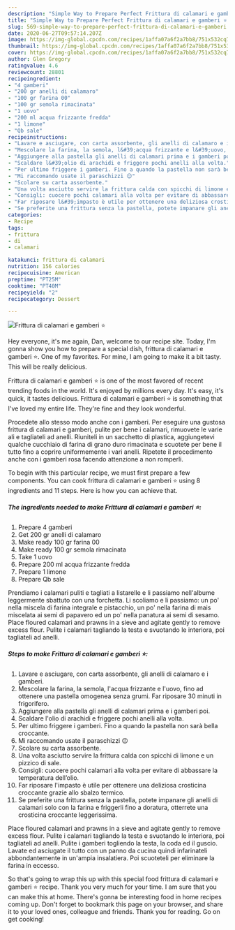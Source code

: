 ```yaml
---
description: "Simple Way to Prepare Perfect Frittura di calamari e gamberi ⭐"
title: "Simple Way to Prepare Perfect Frittura di calamari e gamberi ⭐"
slug: 569-simple-way-to-prepare-perfect-frittura-di-calamari-e-gamberi
date: 2020-06-27T09:57:14.207Z
image: https://img-global.cpcdn.com/recipes/1affa07a6f2a7bb8/751x532cq70/frittura-di-calamari-e-gamberi-⭐-recipe-main-photo.jpg
thumbnail: https://img-global.cpcdn.com/recipes/1affa07a6f2a7bb8/751x532cq70/frittura-di-calamari-e-gamberi-⭐-recipe-main-photo.jpg
cover: https://img-global.cpcdn.com/recipes/1affa07a6f2a7bb8/751x532cq70/frittura-di-calamari-e-gamberi-⭐-recipe-main-photo.jpg
author: Glen Gregory
ratingvalue: 4.6
reviewcount: 28801
recipeingredient:
- "4 gamberi"
- "200 gr anelli di calamaro"
- "100 gr farina 00"
- "100 gr semola rimacinata"
- "1 uovo"
- "200 ml acqua frizzante fredda"
- "1 limone"
- "Qb sale"
recipeinstructions:
- "Lavare e asciugare, con carta assorbente, gli anelli di calamaro e i gamberi."
- "Mescolare la farina, la semola, l&#39;acqua frizzante e l&#39;uovo, fino ad ottenere una pastella omogenea senza grumi. Far riposare 30 minuti in frigorifero."
- "Aggiungere alla pastella gli anelli di calamari prima e i gamberi poi."
- "Scaldare l&#39;olio di arachidi e friggere pochi anelli alla volta."
- "Per ultimo friggere i gamberi. Fino a quando la pastella non sarà bella croccante."
- "Mi raccomando usate il paraschizzi 😉"
- "Scolare su carta assorbente."
- "Una volta asciutto servire la frittura calda con spicchi di limone e un pizzico di sale."
- "Consigli: cuocere pochi calamari alla volta per evitare di abbassare la temperatura dell’olio."
- "Far riposare l&#39;impasto è utile per ottenere una deliziosa crosticina croccante grazie allo sbalzo termico."
- "Se preferite una frittura senza la pastella, potete impanare gli anelli di calamari solo con la farina e friggerli fino a doratura, otterrete una crosticina croccante leggerissima."
categories:
- Recipe
tags:
- frittura
- di
- calamari

katakunci: frittura di calamari 
nutrition: 156 calories
recipecuisine: American
preptime: "PT25M"
cooktime: "PT40M"
recipeyield: "2"
recipecategory: Dessert

---
```



![Frittura di calamari e gamberi ⭐](https://img-global.cpcdn.com/recipes/1affa07a6f2a7bb8/751x532cq70/frittura-di-calamari-e-gamberi-⭐-recipe-main-photo.jpg)

Hey everyone, it's me again, Dan, welcome to our recipe site. Today, I'm gonna show you how to prepare a special dish, frittura di calamari e gamberi ⭐. One of my favorites. For mine, I am going to make it a bit tasty. This will be really delicious.

Frittura di calamari e gamberi ⭐ is one of the most favored of recent trending foods in the world. It's enjoyed by millions every day. It's easy, it's quick, it tastes delicious. Frittura di calamari e gamberi ⭐ is something that I've loved my entire life. They're fine and they look wonderful.

Procedete allo stesso modo anche con i gamberi. Per eseguire una gustosa frittura di calamari e gamberi, pulite per bene i calamari, rimuovete le varie ali e tagliateli ad anelli. Riuniteli in un sacchetto di plastica, aggiungetevi qualche cucchiaio di farina di grano duro rimacinata e scuotete per bene il tutto fino a coprire uniformemente i vari anelli. Ripetete il procedimento anche con i gamberi rosa facendo attenzione a non romperli.


To begin with this particular recipe, we must first prepare a few components. You can cook frittura di calamari e gamberi ⭐ using 8 ingredients and 11 steps. Here is how you can achieve that.

<!--inarticleads1-->

##### The ingredients needed to make Frittura di calamari e gamberi ⭐:

1. Prepare 4 gamberi
1. Get 200 gr anelli di calamaro
1. Make ready 100 gr farina 00
1. Make ready 100 gr semola rimacinata
1. Take 1 uovo
1. Prepare 200 ml acqua frizzante fredda
1. Prepare 1 limone
1. Prepare Qb sale


Prendiamo i calamari puliti e tagliati a listarelle e li passiamo nell&#39;albume leggermente sbattuto con una forchetta. Li scoliamo e li passiamo: un po&#39; nella miscela di farina integrale e pistacchio, un po&#39; nella farina di mais miscelata ai semi di papavero ed un po&#39; nella panatura ai semi di sesamo. Place floured calamari and prawns in a sieve and agitate gently to remove excess flour. Pulite i calamari tagliando la testa e svuotando le interiora, poi tagliateli ad anelli. 

<!--inarticleads2-->

##### Steps to make Frittura di calamari e gamberi ⭐:

1. Lavare e asciugare, con carta assorbente, gli anelli di calamaro e i gamberi.
1. Mescolare la farina, la semola, l&#39;acqua frizzante e l&#39;uovo, fino ad ottenere una pastella omogenea senza grumi. Far riposare 30 minuti in frigorifero.
1. Aggiungere alla pastella gli anelli di calamari prima e i gamberi poi.
1. Scaldare l&#39;olio di arachidi e friggere pochi anelli alla volta.
1. Per ultimo friggere i gamberi. Fino a quando la pastella non sarà bella croccante.
1. Mi raccomando usate il paraschizzi 😉
1. Scolare su carta assorbente.
1. Una volta asciutto servire la frittura calda con spicchi di limone e un pizzico di sale.
1. Consigli: cuocere pochi calamari alla volta per evitare di abbassare la temperatura dell’olio.
1. Far riposare l&#39;impasto è utile per ottenere una deliziosa crosticina croccante grazie allo sbalzo termico.
1. Se preferite una frittura senza la pastella, potete impanare gli anelli di calamari solo con la farina e friggerli fino a doratura, otterrete una crosticina croccante leggerissima.


Place floured calamari and prawns in a sieve and agitate gently to remove excess flour. Pulite i calamari tagliando la testa e svuotando le interiora, poi tagliateli ad anelli. Pulite i gamberi togliendo la testa, la coda ed il guscio. Lavate ed asciugate il tutto con un panno da cucina quindi infarinateli abbondantemente in un&#39;ampia insalatiera. Poi scuoteteli per eliminare la farina in eccesso. 

So that's going to wrap this up with this special food frittura di calamari e gamberi ⭐ recipe. Thank you very much for your time. I am sure that you can make this at home. There's gonna be interesting food in home recipes coming up. Don't forget to bookmark this page on your browser, and share it to your loved ones, colleague and friends. Thank you for reading. Go on get cooking!

